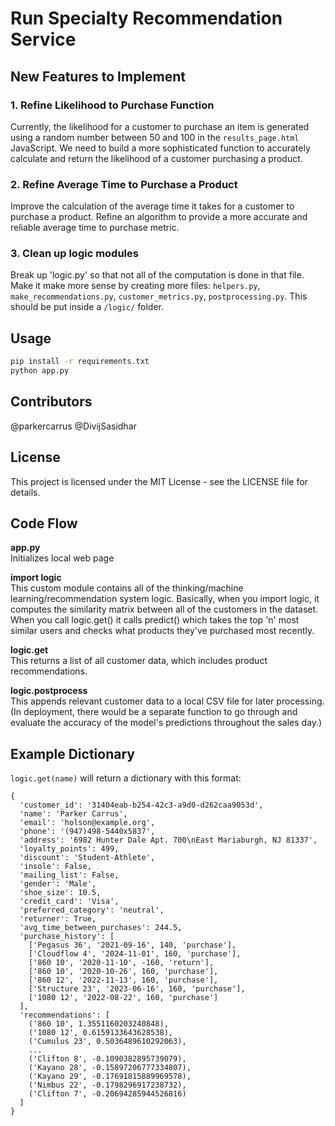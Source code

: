 # Run Specialty Recommendation Service

## New Features to Implement

### 1. Refine Likelihood to Purchase Function
Currently, the likelihood for a customer to purchase an item is generated using a random number between 50 and 100 in the `results_page.html` JavaScript. We need to build a more sophisticated function to accurately calculate and return the likelihood of a customer purchasing a product.

### 2. Refine Average Time to Purchase a Product
Improve the calculation of the average time it takes for a customer to purchase a product. Refine an algorithm to provide a more accurate and reliable average time to purchase metric.

### 3. Clean up logic modules
Break up 'logic.py' so that not all of the computation is done in that file. Make it make more sense by creating more files: `helpers.py`, `make_recommendations.py`, `customer_metrics.py`, `postprocessing.py`. This should be put inside a `/logic/` folder. 


## Usage
```bash
pip install -r requirements.txt
python app.py
```

## Contributors
@parkercarrus
@DivijSasidhar

## License
This project is licensed under the MIT License - see the LICENSE file for details.


## Code Flow

**app.py**  
Initializes local web page

**import logic**  
This custom module contains all of the thinking/machine learning/recommendation system logic. Basically, when you import logic, it computes the similarity matrix between all of the customers in the dataset. When you call logic.get() it calls predict() which takes the top 'n' most similar users and checks what products they've purchased most recently.

**logic.get**  
This returns a list of all customer data, which includes product recommendations.

**logic.postprocess**  
This appends relevant customer data to a local CSV file for later processing.  
(In deployment, there would be a separate function to go through and evaluate the accuracy of the model's predictions throughout the sales day.)

## Example Dictionary

`logic.get(name)` will return a dictionary with this format:

<pre style="font-size: 12px;">
{
  'customer_id': '31404eab-b254-42c3-a9d0-d262caa9053d',
  'name': 'Parker Carrus',
  'email': 'holson@example.org',
  'phone': '(947)498-5440x5837',
  'address': '6982 Hunter Dale Apt. 700\nEast Mariaburgh, NJ 81337',
  'loyalty_points': 499,
  'discount': 'Student-Athlete',
  'insole': False,
  'mailing_list': False,
  'gender': 'Male',
  'shoe_size': 10.5,
  'credit_card': 'Visa',
  'preferred_category': 'neutral',
  'returner': True,
  'avg_time_between_purchases': 244.5,
  'purchase_history': [
    ['Pegasus 36', '2021-09-16', 140, 'purchase'],
    ['Cloudflow 4', '2024-11-01', 160, 'purchase'],
    ['860 10', '2020-11-10', -160, 'return'],
    ['860 10', '2020-10-26', 160, 'purchase'],
    ['860 12', '2022-11-13', 160, 'purchase'],
    ['Structure 23', '2023-06-16', 160, 'purchase'],
    ['1080 12', '2022-08-22', 160, 'purchase']
  ],
  'recommendations': [
    ('860 10', 1.3551160203240848),
    ('1080 12', 0.6159133643628538),
    ('Cumulus 23', 0.5036489610292063),
    ...
    ('Clifton 8', -0.1090382895739079),
    ('Kayano 28', -0.15897206777334807),
    ('Kayano 29', -0.17691815889969578),
    ('Nimbus 22', -0.1798296917238732),
    ('Clifton 7', -0.20694285944526816)
  ]
}
</pre>
